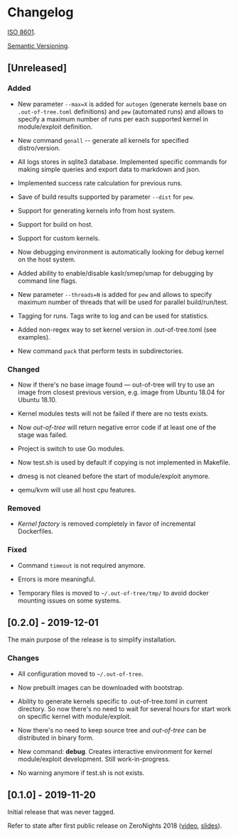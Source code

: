 # Changelog

[ISO 8601](https://xkcd.com/1179/).

[Semantic Versioning](https://semver.org/spec/v2.0.0.html).

## [Unreleased]

### Added

- New parameter `--max=X` is added for `autogen` (generate kernels
  base on `.out-of-tree.toml` definitions) and `pew` (automated
  runs) and allows to specify a maximum number of runs per each
  supported kernel in module/exploit definition.

- New command `genall` -- generate all kernels for specified
  distro/version.

- All logs stores in sqlite3 database. Implemented specific commands
  for making simple queries and export data to markdown and json.

- Implemented success rate calculation for previous runs.

- Save of build results supported by parameter `--dist` for `pew`.

- Support for generating kernels info from host system.

- Support for build on host.

- Support for custom kernels.

- Now debugging environment is automatically looking for debug
  kernel on the host system.

- Added ability to enable/disable kaslr/smep/smap for debugging by
  command line flags.

- New parameter `--threads=N` is added for `pew` and allows to
  specify maximum number of threads that will be used for parallel
  build/run/test.

- Tagging for runs. Tags write to log and can be used for
  statistics.

- Added non-regex way to set kernel version in .out-of-tree.toml (see
  examples).

- New command `pack` that perform tests in subdirectories.

### Changed

- Now if there's no base image found — out-of-tree will try to use
  an image from closest previous version, e.g. image from Ubuntu
  18.04 for Ubuntu 18.10.

- Kernel modules tests will not be failed if there are no tests
  exists.

- Now *out-of-tree* will return negative error code if at least one
  of the stage was failed.

- Project is switch to use Go modules.

- Now test.sh is used by default if copying is not implemented in
  Makefile.

- dmesg is not cleaned before the start of module/exploit anymore.

- qemu/kvm will use all host cpu features.

### Removed

- *Kernel factory* is removed completely in favor of incremental
  Dockerfiles.

### Fixed

- Command `timeout` is not required anymore.

- Errors is more meaningful.

- Temporary files is moved to `~/.out-of-tree/tmp/` to avoid docker
  mounting issues on some systems.

## [0.2.0] - 2019-12-01

The main purpose of the release is to simplify installation.

### Changes

- All configuration moved to `~/.out-of-tree`.

- Now prebuilt images can be downloaded with bootstrap.

- Ability to generate kernels specific to .out-of-tree.toml in
  current directory. So now there's no need to wait for several
  hours for start work on specific kernel with module/exploit.

- Now there's no need to keep source tree and _out-of-tree_ can be
  distributed in binary form.

- New command: **debug**. Creates interactive environment for kernel
  module/exploit development. Still work-in-progress.

- No warning anymore if test.sh is not exists.

## [0.1.0] - 2019-11-20

Initial release that was never tagged.

Refer to state after first public release on ZeroNights 2018
([video](https://youtu.be/2tL7bbCdIio),
[slides](https://2018.zeronights.ru/wp-content/uploads/materials/07-Ways-to-automate-testing-Linux-kernel-exploits.pdf)).
